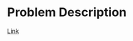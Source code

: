 Problem Description
===================

[Link](https://leetcode.com/problems/longest-substring-without-repeating-characters/)